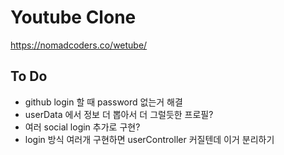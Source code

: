# Youtube Clone

https://nomadcoders.co/wetube/

## To Do

- github login 할 때 password 없는거 해결
- userData 에서 정보 더 뽑아서 더 그럴듯한 프로필?
- 여러 social login 추가로 구현?
- login 방식 여러개 구현하면 userController 커질텐데 이거 분리하기
